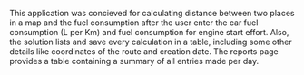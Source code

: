 This application was concieved for calculating distance between two places in a map and the fuel consumption after the user enter the car fuel consumption (L per Km) and fuel consumption for engine start effort. Also, the solution lists and save every calculation in a table, including some other details like coordinates of the route and creation date. The reports page provides a table containing a summary of all entries made per day.